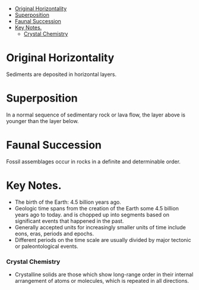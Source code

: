 <!--toc:start-->
- [Original Horizontality](#original-horizontality)
- [Superposition](#superposition)
- [Faunal Succession](#faunal-succession)
- [Key Notes.](#key-notes)
    - [Crystal Chemistry](#crystal-chemistry)
<!--toc:end-->

# Original Horizontality
Sediments are deposited in horizontal layers.

# Superposition
In a normal sequence of sedimentary rock or lava flow, the layer above is younger than
the layer below.

# Faunal Succession
Fossil assemblages occur in rocks in a definite and determinable order.

# Key Notes.
* The birth of the Earth: 4.5 billion years ago.
* Geologic time spans from the creation of the Earth some 4.5 billion years ago to today.
  and is chopped up into segments based on significant events that happened in the past.
* Generally accepted units for increasingly smaller units of time include eons, eras, periods and epochs.
* Different periods on the time scale are usually divided by major tectonic or paleontological events.


### Crystal Chemistry
* Crystalline solids are those which show long-range order in their internal arrangement of atoms
  or molecules, which is repeated in all directions.
